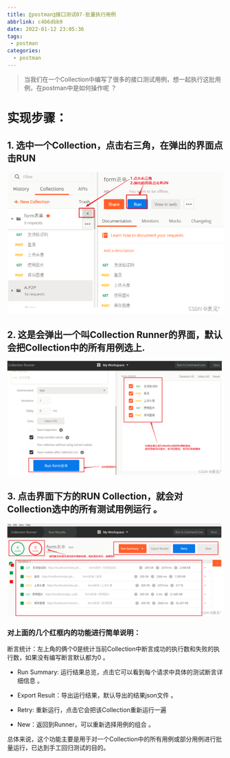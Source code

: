 ```yaml
---
title: 〖postman〗接口测试07-批量执行用例
abbrlink: c4b6dbb9
date: 2022-01-12 23:05:36
tags:
 - postman
categories:
  - postman
---
```


>  当我们在一个Collection中编写了很多的接口测试用例，想一起执行这批用例，在postman中是如何操作呢 ？ <!-- more --> 

# 实现步骤：

## 1. 选中一个Collection，点击右三角，在弹出的界面点击RUN
 ![img](/img/blog/postman/07/07-01.png) 


## 2. 这是会弹出一个叫Collection Runner的界面，默认会把Collection中的所有用例选上.
 ![img](/img/blog/postman/07/07-02.png) 

## 3. 点击界面下方的RUN Collection，就会对Collection选中的所有测试用例运行 。

 ![img](/img/blog/postman/07/07-03.png) 

### 对上面的几个红框内的功能进行简单说明：
断言统计：左上角的俩个0是统计当前Collection中断言成功的执行数和失败的执行数，如果没有编写断言默认都为0 。

- Run Summary: 运行结果总览，点击它可以看到每个请求中具体的测试断言详细信息 。

- Export Result：导出运行结果，默认导出的结果json文件 。

- Retry: 重新运行，点击它会把该Collection重新运行一遍

- New：返回到Runner，可以重新选择用例的组合 。

总体来说，这个功能主要是用于对一个Collection中的所有用例或部分用例进行批量运行，已达到手工回归测试的目的。
